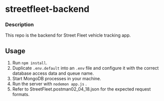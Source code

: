 # streetfleet-backend

### Description

This repo is the backend for Street Fleet vehicle tracking app.



## Usage

1. Run `npm install`.
2. Duplicate `.env.default` into an `.env` file and configure it with the correct database access data and queue name.
3. Start MongoDB processes in your machine.
4. Run the server with `nodemon app.js` .
5. Refer to StreetFleet.postman02_04_18.json for the expected request formats.

